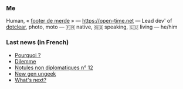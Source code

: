 ### Me

Human, « [footer de merde](https://open-time.net/post/2013/07/17/La-veritable-histoire-du-Footer-de-merde-) » — https://open-time.net — Lead dev' of [dotclear](https://git.dotclear.org/dev/dotclear), photo, moto — 🇫🇷 native, 🇬🇧 speaking, 🇪🇺 living — he/him

### Last news (in French)

<!-- BLOG-POST-LIST:START -->
- [Pourquoi ?](https://open-time.net/post/2022/06/12/Pourquoi)
- [Dilemme](https://open-time.net/post/2022/06/11/Dilemme)
- [Notules non diplomatiques n° 12](https://open-time.net/post/2022/06/10/Notules-non-diplomatiques-n-12)
- [New gen ungeek](https://open-time.net/post/2022/06/09/New-gen-ungeek)
- [What&#39;s next?](https://open-time.net/post/2022/06/08/What-s-next)
<!-- BLOG-POST-LIST:END -->
